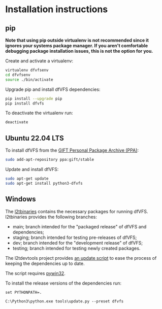 # Installation instructions

## pip

**Note that using pip outside virtualenv is not recommended since it ignores
your systems package manager. If you aren't comfortable debugging package
installation issues, this is not the option for you.**

Create and activate a virtualenv:

```bash
virtualenv dfvfsenv
cd dfvfsenv
source ./bin/activate
```

Upgrade pip and install dfVFS dependencies:

```bash
pip install --upgrade pip
pip install dfvfs
```

To deactivate the virtualenv run:

```bash
deactivate
```

## Ubuntu 22.04 LTS

To install dfVFS from the [GIFT Personal Package Archive (PPA)](https://launchpad.net/~gift):

```bash
sudo add-apt-repository ppa:gift/stable
```

Update and install dfVFS:

```bash
sudo apt-get update
sudo apt-get install python3-dfvfs
```

## Windows

The [l2tbinaries](https://github.com/log2timeline/l2tbinaries) contains the
necessary packages for running dfVFS. l2tbinaries provides the following
branches:

* main; branch intended for the "packaged release" of dfVFS and dependencies;
* staging; branch intended for testing pre-releases of dfVFS;
* dev; branch intended for the "development release" of dfVFS;
* testing; branch intended for testing newly created packages.

The l2tdevtools project provides [an update script](https://github.com/log2timeline/l2tdevtools/wiki/Update-script)
to ease the process of keeping the dependencies up to date.

The script requires [pywin32](https://github.com/mhammond/pywin32/releases).

To install the release versions of the dependencies run:

```
set PYTHONPATH=.

C:\Python3\python.exe tools\update.py --preset dfvfs
```
